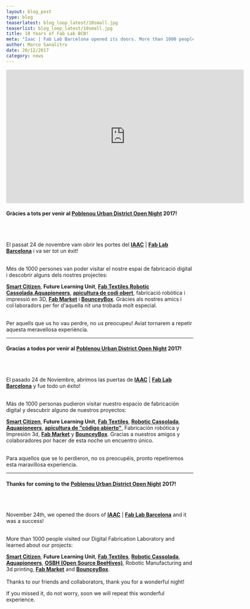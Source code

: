 ```yaml
---
layout: blog_post
type: blog
teaserlatest: blog_loop_latest/10small.jpg
teaserlist: blog_loop_latest/10small.jpg
title: 10 Years of Fab Lab BCN!
meta: "Iaac | Fab Lab Barcelona opened its doors. More than 1000 people visited our Digital Fabrication Laboratory and learned about our projects."
author: Marco Sanalitro
date: 20/12/2017 
category: news
---
```


<iframe src="https://player.vimeo.com/video/248142413" width="640" height="360" frameborder="0" webkitallowfullscreen mozallowfullscreen allowfullscreen></iframe>


<p><h4>Gràcies a tots per venir al <strong><a href="http://www.poblenouurbandistrict.com">Poblenou Urban District Open Night</a></strong> 2017!</h4><br><br>

El passat 24 de novembre vam obrir les portes del <strong><a href="https://iaac.net/">IAAC</a></strong> | <strong><a href="http://fablabbcn.org/">Fab Lab Barcelona</a></strong> i va ser tot un èxit!<br><br>

Més de 1000 persones van poder visitar el nostre espai de fabricació digital i descobrir alguns dels nostres projectes: 

<strong><a href="https://smartcitizen.me/">Smart Citizen</a></strong>, <strong>Future Learning Unit</strong>, <strong><a href="http://fabtextiles.org/">Fab Textiles</a></strong>,<strong><a href="https://www.youtube.com/watch?v=YV2OQjNbP9E">Robotic Cassolada</a></strong>,<strong><a href="http://aquapioneers.io/">Aquapioneers</a></strong>, <strong><a href="https://opensourcebeehives.com/">apicultura de codi obert</a></strong>, fabricació robòtica i impressió en 3D, <strong><a href="http://market.fablabs.io/">Fab Market</a></strong> i <strong><a href="https://www.facebook.com/bounceybox/">BounceyBox</a></strong>. Gràcies als nostres amics i col·laboradors per fer d'aquella nit una trobada molt especial.<br><br>

Per aquells que us ho vau perdre, no us preocupeu! Aviat tornarem a repetir aquesta meravellosa experiència.<br></p>

______

<p><h4>Gracias a todos por venir al <strong><a href="http://www.poblenouurbandistrict.com">Poblenou Urban District Open Night</a></strong> 2017!</h4><br><br>

El pasado 24 de Noviembre, abrimos las puertas de <strong><a href="https://iaac.net/">IAAC</a></strong> | <strong><a href="http://fablabbcn.org/">Fab Lab Barcelona</a></strong> y fue todo un éxito!<br><br>

Más de 1000 personas pudieron visitar nuestro espacio de fabricación digital y descubrir alguno de nuestros proyectos: 

<strong><a href="https://smartcitizen.me/">Smart Citizen</a></strong>, <strong>Future Learning Unit</strong>, <strong><a href="http://fabtextiles.org/">Fab Textiles</a></strong>, <strong><a href="https://www.youtube.com/watch?v=YV2OQjNbP9E">Robotic Cassolada</a></strong>, <strong><a href="http://aquapioneers.io/">Aquapioneers</a></strong>, <strong><a href="https://opensourcebeehives.com/">apicultura de "código abierto"</a></strong>, Fabricación robótica y Impresión 3d, <strong><a href="http://market.fablabs.io/">Fab Market</a></strong> y <strong><a href="https://www.facebook.com/bounceybox/">BounceyBox</a></strong>. Gracias a nuestros amigos y colaboradores por hacer de esta noche un encuentro único.<br><br>

Para aquellos que se lo perdieron, no os preocupéis, pronto repetiremos esta maravillosa experiencia.<br></p>

______


<p><h4>Thanks for coming to the <strong><a href="http://www.poblenouurbandistrict.com">Poblenou Urban District Open Night</a></strong> 2017!</h4><br><br>

November 24th, we opened the doors of <strong><a href="https://iaac.net/">IAAC</a></strong> | <strong><a href="http://fablabbcn.org/">Fab Lab Barcelona</a></strong> and it was a success!<br><br>

More than 1000 people visited our Digital Fabrication Laboratory and learned about our projects:

<strong><a href="https://smartcitizen.me/">Smart Citizen</a></strong>, <strong>Future Learning Unit</strong>, <strong><a href="http://fabtextiles.org/">Fab Textiles</a></strong>, <strong><a href="https://www.youtube.com/watch?v=YV2OQjNbP9E">Robotic Cassolada</a></strong>, <strong><a href="http://aquapioneers.io/">Aquapioneers</a></strong>, <strong><a href="https://opensourcebeehives.com/"> OSBH (Open Source
BeeHives)</a></strong>, Robotic Manufacturing and 3d printing, <strong><a href="http://market.fablabs.io/">Fab Market</a></strong> and <strong><a href="https://www.facebook.com/bounceybox/">BounceyBox</a></strong>.<br><br> 
Thanks to our friends and collaborators, thank you for a wonderful night!<br></p>

If you missed it, do not worry, soon we will repeat this wonderful experience.<br>



